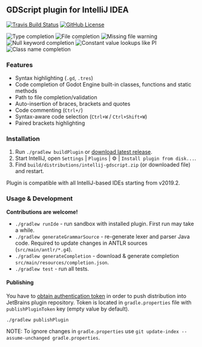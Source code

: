 ## GDScript plugin for IntelliJ IDEA

[![Travis Build Status][build-badge]][build-url] [![GitHub License][license-badge]](license) 

![Type completion](https://i.imgur.com/hhhZFAl.png)
![File completion](https://i.imgur.com/i6u0KAD.png)
![Missing file warning](https://i.imgur.com/OKM93A9.png)
![Null keyword completion](https://i.imgur.com/NsQ3QWI.png)
![Constant value lookups like PI](https://i.imgur.com/2x7MrNl.png)
![Class name completion](https://i.imgur.com/5j9MzWO.png)

### Features

* Syntax highlighting (`.gd`, `.tres`) 
* Code completion of Godot Engine built-in classes, functions and static methods
* Path to file completion/validation 
* Auto-insertion of braces, brackets and quotes
* Code commenting (`Ctrl+/`)
* Syntax-aware code selection (`Ctrl+W` / `Ctrl+Shift+W`)
* Paired brackets highlighting

### Installation

1. Run `./gradlew buildPlugin` or [download latest release][plugin-url].
2. Start IntelliJ, open `Settings` | `Plugins` | :gear: | `Install plugin from disk...`.
3. Find `build/distributions/intellij-gdscript.zip` (or downloaded file) and restart.

Plugin is compatible with all IntelliJ-based IDEs starting from v2019.2.

### Usage & Development

**Contributions are welcome!**

* `./gradlew runIde` - run sandbox with installed plugin. First run may take a while.
* `./gradlew generateGrammarSource` - re-generate lexer and parser Java code. Required to update changes in ANTLR sources (`src/main/antlr/*.g4`).
* `./gradlew generateCompletion` - download & generate completion  `src/main/resources/completion.json`.
* `./gradlew test` - run all tests.

#### Publishing

You have to [obtain authentication token][obtain-token] in order to push distribution into JetBrains plugin repository.
Token is located in `gradle.properties` file with `publishPluginToken` key (empty value by default).

```shell script
./gradlew publishPlugin
```

NOTE: To ignore changes in `gradle.properties` use `git update-index --assume-unchanged gradle.properties`.

[obtain-token]: https://www.jetbrains.com/help/hub/Manage-Permanent-Tokens.html
[plugin-url]: https://github.com/exigow/intellij-gdscript/releases
[build-badge]: https://travis-ci.org/exigow/intellij-gdscript.svg?branch=master
[build-url]: https://travis-ci.org/exigow/intellij-gdscript?branch=master
[license-badge]: https://img.shields.io/github/license/exigow/intellij-gdscript?branch=master
